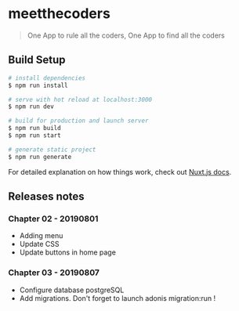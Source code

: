 # meetthecoders

> One App to rule all the coders, One App to find all the coders

## Build Setup

``` bash
# install dependencies
$ npm run install

# serve with hot reload at localhost:3000
$ npm run dev

# build for production and launch server
$ npm run build
$ npm run start

# generate static project
$ npm run generate
```

For detailed explanation on how things work, check out [Nuxt.js docs](https://nuxtjs.org).


## Releases notes

### Chapter 02 - 20190801

- Adding menu
- Update CSS
- Update buttons in home page

### Chapter 03 - 20190807

- Configure database postgreSQL
- Add migrations. Don't forget to launch adonis migration:run !
